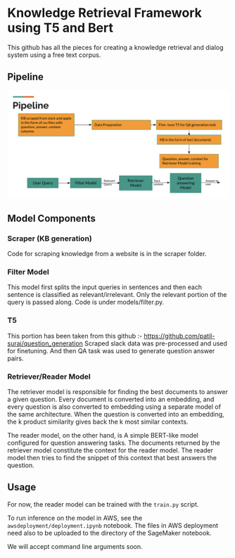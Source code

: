# Knowledge Retrieval Framework using T5 and Bert

This github has all the pieces for creating a knowledge retrieval and dialog system using a free text corpus.

## Pipeline
  ![Pipeline](Pipeline.png)
  
## Model Components

### Scraper (KB generation)
Code for scraping knowledge from a website is in the scraper folder.

### Filter Model
This model first splits the input queries in sentences and then each sentence is classified as relevant/irrelevant. Only the relevant portion of the query is passed
along.
Code is under models/filter.py.

### T5
This portion has been taken from this github :- https://github.com/patil-suraj/question_generation
Scraped slack data was pre-processed and used for finetuning. And then QA task was used to generate question answer pairs.

### Retriever/Reader Model
The retriever model is responsible for finding the best documents to answer a given question.
Every document is converted into an embedding, and every question is also converted to embedding using a separate model of the same architecture.
When the question is converted into an embedding, the k product similarity gives back the k most similar contexts.

The reader model, on the other hand, is A simple BERT-like model configured for question answering tasks.
The documents returned by the retriever model constitute the context for the reader model.
The reader model then tries to find the snippet of this context that best answers the question.

## Usage

For now, the reader model can be trained with the `train.py` script.

To run inference on the model in AWS, see the `awsdeployment/deployment.ipynb` notebook.
The files in AWS deployment need also to be uploaded to the directory of the SageMaker notebook.

We will accept command line arguments soon.
